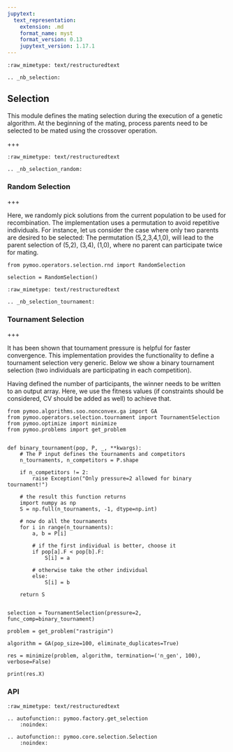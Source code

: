 ```yaml
---
jupytext:
  text_representation:
    extension: .md
    format_name: myst
    format_version: 0.13
    jupytext_version: 1.17.1
---
```


```{raw-cell}
:raw_mimetype: text/restructuredtext

.. _nb_selection:
```

## Selection

This module defines the mating selection during the execution of a genetic algorithm. At the beginning of the mating, process parents need to be selected to be mated using the crossover operation.


+++

 
 
 
 

```{raw-cell}
:raw_mimetype: text/restructuredtext

.. _nb_selection_random:
```

### Random Selection

+++

Here, we randomly pick solutions from the current population to be used for recombination. The implementation uses a permutation to avoid repetitive individuals. For instance, let us consider the case where only two parents are desired to be selected: The permutation (5,2,3,4,1,0), will lead to the parent selection of (5,2), (3,4), (1,0), where no parent can participate twice for mating.

```{code-cell} ipython3
from pymoo.operators.selection.rnd import RandomSelection

selection = RandomSelection()
```

 

```{raw-cell}
:raw_mimetype: text/restructuredtext

.. _nb_selection_tournament:
```

### Tournament Selection

+++

It has been shown that tournament pressure is helpful for faster convergence. This implementation provides the functionality to define a tournament selection very generic. 
Below we show a binary tournament selection (two individuals are participating in each competition).

Having defined the number of participants, the winner needs to be written to an output array. Here, we use the fitness values (if constraints should be considered, CV should be added as well) to achieve that.

```{code-cell} ipython3
from pymoo.algorithms.soo.nonconvex.ga import GA
from pymoo.operators.selection.tournament import TournamentSelection
from pymoo.optimize import minimize
from pymoo.problems import get_problem


def binary_tournament(pop, P, _, **kwargs):
    # The P input defines the tournaments and competitors
    n_tournaments, n_competitors = P.shape

    if n_competitors != 2:
        raise Exception("Only pressure=2 allowed for binary tournament!")

    # the result this function returns
    import numpy as np
    S = np.full(n_tournaments, -1, dtype=np.int)

    # now do all the tournaments
    for i in range(n_tournaments):
        a, b = P[i]

        # if the first individual is better, choose it
        if pop[a].F < pop[b].F:
            S[i] = a

        # otherwise take the other individual
        else:
            S[i] = b

    return S


selection = TournamentSelection(pressure=2, func_comp=binary_tournament)

problem = get_problem("rastrigin")

algorithm = GA(pop_size=100, eliminate_duplicates=True)

res = minimize(problem, algorithm, termination=('n_gen', 100), verbose=False)

print(res.X)
```

### API

```{raw-cell}
:raw_mimetype: text/restructuredtext

.. autofunction:: pymoo.factory.get_selection
    :noindex:
    
.. autofunction:: pymoo.core.selection.Selection
    :noindex:
```
